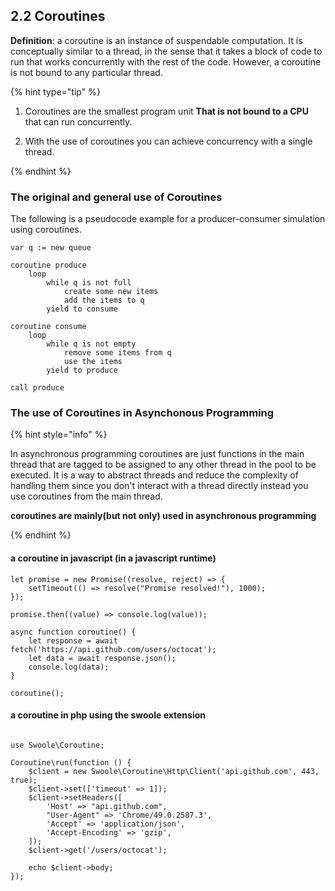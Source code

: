 ## 2.2 Coroutines

**Definition**: a coroutine is an instance of suspendable computation. It is conceptually similar to a thread, in the sense that it takes a block of code to run that works concurrently with the rest of the code. However, a coroutine is not bound to any particular thread.

{% hint type="tip" %}

1. Coroutines are the smallest program unit **That is not bound to a CPU** that can run concurrently.  

2. With the use of coroutines you can achieve concurrency with a single thread.

{% endhint %}

### The original and general use of Coroutines

The following is a pseudocode example for a producer-consumer simulation using coroutines.

```
var q := new queue

coroutine produce
    loop
        while q is not full
            create some new items
            add the items to q
        yield to consume

coroutine consume
    loop
        while q is not empty
            remove some items from q
            use the items
        yield to produce

call produce
```

### The use of Coroutines in Asynchonous Programming

{% hint style="info" %}

In asynchronous programming coroutines are just functions in the main thread that are tagged to be assigned to any other thread in the pool to be executed. It is a way to abstract threads and reduce the complexity of handling them since you don't interact with a thread directly instead you use coroutines from the main thread.

**coroutines are mainly(but not only) used in asynchronous programming**

{% endhint %}

#### a coroutine in javascript (in a javascript runtime)

```
let promise = new Promise((resolve, reject) => {
    setTimeout(() => resolve("Promise resolved!"), 1000);
});

promise.then((value) => console.log(value));

async function coroutine() {
    let response = await fetch('https://api.github.com/users/octocat');
    let data = await response.json();
    console.log(data);
}

coroutine();
```

#### a coroutine in php using the swoole extension

```

use Swoole\Coroutine;

Coroutine\run(function () {
    $client = new Swoole\Coroutine\Http\Client('api.github.com', 443, true);
    $client->set(['timeout' => 1]);
    $client->setHeaders([
        'Host' => "api.github.com",
        "User-Agent" => 'Chrome/49.0.2587.3',
        'Accept' => 'application/json',
        'Accept-Encoding' => 'gzip',
    ]);
    $client->get('/users/octocat');

    echo $client->body;
});

```